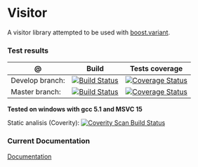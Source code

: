 # Visitor

A visitor library attempted to be used with [boost.variant](https://github.com/boostorg/variant).

### Test results

@               | Build         | Tests coverage |
----------------|-------------- | -------------- |
Develop branch: | [![Build Status](https://travis-ci.org/klemens-morgenstern/visitor.svg?branch=develop)](https://travis-ci.org/klemens-morgenstern/visitor)  | [![Coverage Status](https://coveralls.io/repos/klemens-morgenstern/visitor/badge.png?branch=develop)](https://coveralls.io/r/klemens-morgenstern/visitor?branch=develop) 
Master branch:  | [![Build Status](https://travis-ci.org/klemens-morgenstern/visitor.svg?branch=master)](https://travis-ci.org/apolukhin/variant)  | [![Coverage Status](https://coveralls.io/repos/klemens-morgenstern/visitor/badge.png?branch=master)](https://coveralls.io/r/klemens-morgenstern/visitor?branch=master) |


**Tested on windows with gcc 5.1 and MSVC 15**

Static analisis (Coverity): [![Coverity Scan Build Status](https://scan.coverity.com/projects/6555/badge.svg)](https://scan.coverity.com/projects/klemens-morgenstern-visitor)


### Current Documentation

[Documentation](http://klemens-morgenstern.github.io/visitor/)
